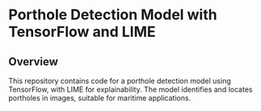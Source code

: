 # Porthole Detection Model with TensorFlow and LIME

## Overview

This repository contains code for a porthole detection model using TensorFlow, with LIME for explainability. The model identifies and locates portholes in images, suitable for maritime applications.
